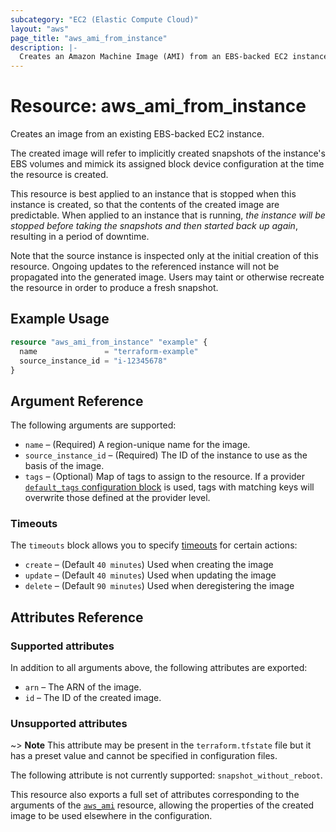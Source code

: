 ```yaml
---
subcategory: "EC2 (Elastic Compute Cloud)"
layout: "aws"
page_title: "aws_ami_from_instance"
description: |-
  Creates an Amazon Machine Image (AMI) from an EBS-backed EC2 instance.
---
```


[default-tags]: https://www.terraform.io/docs/providers/aws/index.html#default_tags-configuration-block
[operation-timeouts]: https://www.terraform.io/docs/configuration/blocks/resources/syntax.html#operation-timeouts]
[tf-ami]: ami.html

# Resource: aws_ami_from_instance

Creates an image from an existing EBS-backed EC2 instance.

The created image will refer to implicitly created snapshots of the instance's
EBS volumes and mimick its assigned block device configuration at the time
the resource is created.

This resource is best applied to an instance that is stopped when this instance
is created, so that the contents of the created image are predictable. When
applied to an instance that is running, *the instance will be stopped before taking
the snapshots and then started back up again*, resulting in a period of
downtime.

Note that the source instance is inspected only at the initial creation of this
resource. Ongoing updates to the referenced instance will not be propagated into
the generated image. Users may taint or otherwise recreate the resource in order
to produce a fresh snapshot.

## Example Usage

```terraform
resource "aws_ami_from_instance" "example" {
  name               = "terraform-example"
  source_instance_id = "i-12345678"
}
```

## Argument Reference

The following arguments are supported:

* `name` – (Required) A region-unique name for the image.
* `source_instance_id` – (Required) The ID of the instance to use as the basis of the image.
* `tags` – (Optional) Map of tags to assign to the resource. If a provider [`default_tags` configuration block][default-tags] is used, tags with matching keys will overwrite those defined at the provider level.

### Timeouts

The `timeouts` block allows you to specify [timeouts][operation-timeouts] for certain actions:

* `create` – (Default `40 minutes`) Used when creating the image
* `update` – (Default `40 minutes`) Used when updating the image
* `delete` – (Default `90 minutes`) Used when deregistering the image

## Attributes Reference

### Supported attributes

In addition to all arguments above, the following attributes are exported:

* `arn` – The ARN of the image.
* `id` – The ID of the created image.

### Unsupported attributes

~> **Note** This attribute may be present in the `terraform.tfstate` file but it has a preset value and cannot be specified in configuration files.

The following attribute is not currently supported: `snapshot_without_reboot`.

This resource also exports a full set of attributes corresponding to the arguments of the
[`aws_ami`][tf-ami] resource, allowing the properties of the created image to be used elsewhere in the
configuration.
